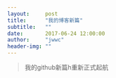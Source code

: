 ```yaml
---
layout:     post
title:      "我的博客新篇"
subtitle:   ""
date:       2017-06-24 12:00:00
author:     "jwwc"
header-img: ""
---
```

>我的github新篇h重新正式起航</br>
